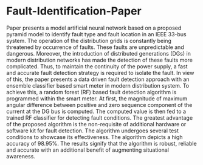 # Fault-Identification-Paper
Paper presents a model artificial neural network based on a proposed pyramid model to identify fault type and fault location in an IEEE 33-bus system.
 The operation of the distribution grids is constantly being threatened by occurrence of faults. These
 faults are unpredictable and dangerous. Moreover, the introduction of distributed generations (DGs)
 in modern distribution networks has made the detection of these faults more complicated. Thus, to
 maintain the continuity of the power supply, a fast and accurate fault detection strategy is required
 to isolate the fault. In view of this, the paper presents a data driven fault detection approach with an
 ensemble classifier based smart meter in modern distribution system. To achieve this, a random forest
 (RF) based fault detection algorithm is programmed within the smart meter. At first, the magnitude of
 maximum angular difference between positive and zero sequence component of the current at the DG
 bus is computed. The computed value is then fed to a trained RF classifier for detecting fault conditions.
 The greatest advantage of the proposed algorithm is the non-requisite of additional hardware or
 software kit for fault detection. The algorithm undergoes several test conditions to showcase its
 effectiveness. The algorithm depicts a high accuracy of 98.95%. The results signify that the algorithm
 is robust, reliable and accurate with an additional benefit of augmenting situational awareness.
